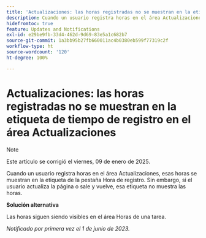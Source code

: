 ```yaml
---
title: 'Actualizaciones: las horas registradas no se muestran en la etiqueta de tiempo de registro en el área Actualizaciones'
description: Cuando un usuario registra horas en el área Actualizaciones, esas horas se muestran en la etiqueta de la pestaña Hora de registro. Sin embargo, si el usuario actualiza la página o sale y vuelve, esa etiqueta no muestra las horas.
hidefromtoc: true
feature: Updates and Notifications
exl-id: e29be9fb-33d4-462d-9d69-83e5a1c682b7
source-git-commit: 1a3bb95b27fb660011ac4b0380eb599f77319c2f
workflow-type: ht
source-wordcount: '120'
ht-degree: 100%

---
```


# Actualizaciones: las horas registradas no se muestran en la etiqueta de tiempo de registro en el área Actualizaciones

>[!NOTE]
>
>Este artículo se corrigió el viernes, 09 de enero de 2025.

Cuando un usuario registra horas en el área Actualizaciones, esas horas se muestran en la etiqueta de la pestaña Hora de registro. Sin embargo, si el usuario actualiza la página o sale y vuelve, esa etiqueta no muestra las horas.

**Solución alternativa**

Las horas siguen siendo visibles en el área Horas de una tarea.

_Notificado por primera vez el 1 de junio de 2023._
